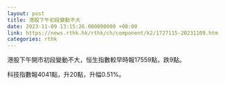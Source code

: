 ```yaml
---
layout: post
title: 港股下午初段變動不大
date: 2023-11-09 13:15:26.000000000 +08:00
link: https://news.rthk.hk/rthk/ch/component/k2/1727115-20231109.htm
categories: rthk
---
```


港股下午開市初段變動不大，恒生指數較早時報17559點，跌9點。

科技指數報4041點，升20點，升幅0.51%。
